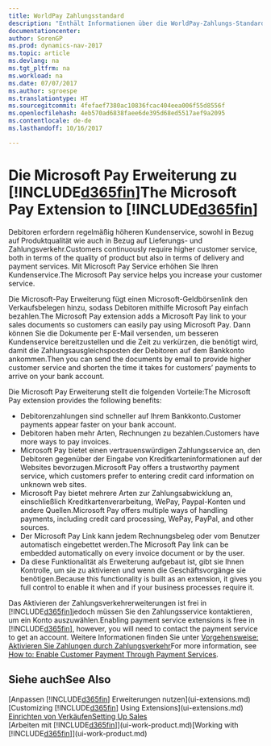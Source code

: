 ```yaml
---
title: WorldPay Zahlungsstandard
description: "Enthält Informationen über die WorldPay-Zahlungs-Standarderweiterung"
documentationcenter: 
author: SorenGP
ms.prod: dynamics-nav-2017
ms.topic: article
ms.devlang: na
ms.tgt_pltfrm: na
ms.workload: na
ms.date: 07/07/2017
ms.author: sgroespe
ms.translationtype: HT
ms.sourcegitcommit: 4fefaef7380ac10836fcac404eea006f55d8556f
ms.openlocfilehash: 4eb570ad6838faee6de395d68ed5517aef9a2095
ms.contentlocale: de-de
ms.lasthandoff: 10/16/2017

---
```

# <a name="the-microsoft-pay-extension-to-included365finincludesd365finlongmdmd"></a><span data-ttu-id="8dae7-103">Die Microsoft Pay Erweiterung zu [!INCLUDE[d365fin](includes/d365fin_long_md.md)]</span><span class="sxs-lookup"><span data-stu-id="8dae7-103">The Microsoft Pay Extension to [!INCLUDE[d365fin](includes/d365fin_long_md.md)]</span></span>
<span data-ttu-id="8dae7-104">Debitoren erfordern regelmäßig höheren Kundenservice, sowohl in Bezug auf Produktqualität wie auch in Bezug auf Lieferungs- und Zahlungsverkehr.</span><span class="sxs-lookup"><span data-stu-id="8dae7-104">Customers continuously require higher customer service, both in terms of the quality of product but also in terms of delivery and payment services.</span></span> <span data-ttu-id="8dae7-105">Mit Microsoft Pay Service erhöhen Sie Ihren Kundenservice.</span><span class="sxs-lookup"><span data-stu-id="8dae7-105">The Microsoft Pay service helps you increase your customer service.</span></span>

<span data-ttu-id="8dae7-106">Die Microsoft-Pay Erweiterung fügt einen Microsoft-Geldbörsenlink den Verkaufsbelegen hinzu, sodass Debitoren mithilfe Microsoft Pay einfach bezahlen.</span><span class="sxs-lookup"><span data-stu-id="8dae7-106">The Microsoft Pay extension adds a Microsoft Pay link to your sales documents so customers can easily pay using Microsoft Pay.</span></span> <span data-ttu-id="8dae7-107">Dann können Sie die Dokumente per E-Mail versenden, um besseren Kundenservice bereitzustellen und die Zeit zu verkürzen, die benötigt wird, damit die Zahlungsausgleichsposten der Debitoren auf dem Bankkonto ankommen.</span><span class="sxs-lookup"><span data-stu-id="8dae7-107">Then you can send the documents by email to provide higher customer service and shorten the time it takes for customers’ payments to arrive on your bank account.</span></span>

<span data-ttu-id="8dae7-108">Die Microsoft Pay Erweiterung stellt die folgenden Vorteile:</span><span class="sxs-lookup"><span data-stu-id="8dae7-108">The Microsoft Pay extension provides the following benefits:</span></span>
- <span data-ttu-id="8dae7-109">Debitorenzahlungen sind schneller auf Ihrem Bankkonto.</span><span class="sxs-lookup"><span data-stu-id="8dae7-109">Customer payments appear faster on your bank account.</span></span>
- <span data-ttu-id="8dae7-110">Debitoren haben mehr Arten, Rechnungen zu bezahlen.</span><span class="sxs-lookup"><span data-stu-id="8dae7-110">Customers have more ways to pay invoices.</span></span>
- <span data-ttu-id="8dae7-111">Microsoft Pay bietet einen vertrauenswürdigen Zahlungsservice an, den Debitoren gegenüber der Eingabe von Kreditkarteninformationen auf der Websites bevorzugen.</span><span class="sxs-lookup"><span data-stu-id="8dae7-111">Microsoft Pay offers a trustworthy payment service, which customers prefer to entering credit card information on unknown web sites.</span></span>
- <span data-ttu-id="8dae7-112">Microsoft Pay bietet mehrere Arten zur Zahlungsabwicklung an, einschließlich Kreditkartenverarbeitung, WePay, Paypal-Konten und andere Quellen.</span><span class="sxs-lookup"><span data-stu-id="8dae7-112">Microsoft Pay offers multiple ways of handling payments, including credit card processing, WePay, PayPal, and other sources.</span></span>
- <span data-ttu-id="8dae7-113">Der Microsoft Pay Link kann jedem Rechnungsbeleg oder vom Benutzer automatisch eingebettet werden.</span><span class="sxs-lookup"><span data-stu-id="8dae7-113">The Microsoft Pay link can be embedded automatically on every invoice document or by the user.</span></span>
- <span data-ttu-id="8dae7-114">Da diese Funktionalität als Erweiterung aufgebaut ist, gibt sie Ihnen Kontrolle, um sie zu aktivieren und wenn die Geschäftsvorgänge sie benötigen.</span><span class="sxs-lookup"><span data-stu-id="8dae7-114">Because this functionality is built as an extension, it gives you full control to enable it when and if your business processes require it.</span></span>

<span data-ttu-id="8dae7-115">Das Aktivieren der Zahlungsverkehrerweiterungen ist frei in [!INCLUDE[d365fin](includes/d365fin_md.md)]jedoch müssen Sie den Zahlungsservice kontaktieren, um ein Konto auszuwählen.</span><span class="sxs-lookup"><span data-stu-id="8dae7-115">Enabling payment service extensions is free in [!INCLUDE[d365fin](includes/d365fin_md.md)], however, you will need to contact the payment service to get an account.</span></span> <span data-ttu-id="8dae7-116">Weitere Informationen finden Sie unter [Vorgehensweise: Aktivieren Sie Zahlungen durch Zahlungsverkehr](sales-how-enable-payment-service-extensions.md)</span><span class="sxs-lookup"><span data-stu-id="8dae7-116">For more information, see [How to: Enable Customer Payment Through Payment Services](sales-how-enable-payment-service-extensions.md).</span></span>

## <a name="see-also"></a><span data-ttu-id="8dae7-117">Siehe auch</span><span class="sxs-lookup"><span data-stu-id="8dae7-117">See Also</span></span>
<span data-ttu-id="8dae7-118">[Anpassen [!INCLUDE[d365fin](includes/d365fin_md.md)] Erweiterungen nutzen](ui-extensions.md)</span><span class="sxs-lookup"><span data-stu-id="8dae7-118">[Customizing [!INCLUDE[d365fin](includes/d365fin_md.md)] Using Extensions](ui-extensions.md)</span></span>  
[<span data-ttu-id="8dae7-119">Einrichten von Verkäufen</span><span class="sxs-lookup"><span data-stu-id="8dae7-119">Setting Up Sales</span></span>](sales-setup-sales.md)  
<span data-ttu-id="8dae7-120">[Arbeiten mit [!INCLUDE[d365fin](includes/d365fin_md.md)]](ui-work-product.md)</span><span class="sxs-lookup"><span data-stu-id="8dae7-120">[Working with [!INCLUDE[d365fin](includes/d365fin_md.md)]](ui-work-product.md)</span></span>

